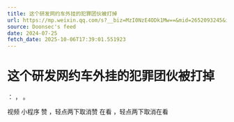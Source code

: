 ```yaml
---
title: 这个研发网约车外挂的犯罪团伙被打掉
url: https://mp.weixin.qq.com/s?__biz=MzI0NzE4ODk1Mw==&mid=2652093245&idx=1&sn=d127b95f04c7b4c84bfb1bac5f58e9dc
source: Doonsec's feed
date: 2024-07-25
fetch_date: 2025-10-06T17:39:01.551923
---
```


# 这个研发网约车外挂的犯罪团伙被打掉

：
，
。

视频
小程序
赞
，轻点两下取消赞
在看
，轻点两下取消在看
